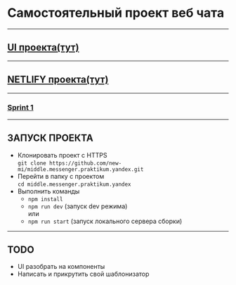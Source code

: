 # Самостоятельный проект веб чата  
---
## [UI проекта(тут)](https://www.figma.com/file/dHuM2UhT9fBoliIJRaFDUx/Chat-YAP?node-id=0%3A1)
---
## [NETLIFY проекта(тут)](https://romantic-goodall-adc75f.netlify.app)
---
### [Sprint 1](https://github.com/new-mi/middle.messenger.praktikum.yandex/pull/1)
---
## ЗАПУСК ПРОЕКТА
- Клонировать проект c HTTPS  
`git clone https://github.com/new-mi/middle.messenger.praktikum.yandex.git`
- Перейти в папку с проектом  
`cd middle.messenger.praktikum.yandex`
- Выполнить команды  
    - `npm install`
    - `npm run dev` (запуск dev режима)  
    или
    - `npm run start` (запуск локального сервера сборки)

---
## TODO
- UI разобрать на компоненты
- Написать и прикрутить свой шаблонизатор
